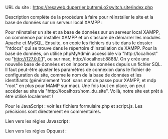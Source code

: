 URL du site : https://resaweb.duperrier.butmmi.o2switch.site/index.php



Description complète de la procédure à faire pour réinstaller le site et la base de données sur un serveur local XAMPP : 

Pour réinstaller un site et sa base de données sur un serveur local XAMPP, on commence par installer XAMPP et on s'assure de démarrer les modules Apache et MySQL. Ensuite, on copie les fichiers du site dans le dossier "htdocs" qui se trouve dans le répertoire d'installation de XAMPP.
Pour la base de données, on utilise phpMyAdmin accessible via "http://localhost" ou "http://127.0.0.1", ou sur mac, http://localhost:8888/. On y crée une nouvelle base de données et on importe les données depuis un fichier SQL.
Il faut peut-être ajuster les paramètres de connexion dans le fichier de configuration du site, comme le nom de la base de données et les identifiants (généralement 'root' sans mot de passe pour XAMPP, et mdp "root" en plus pour MAMP sur mac).
Une fois tout en place, on peut accéder au site via "http://localhost/nom_du_site". Voilà, notre site est prêt à être utilisé localement !



Pour le JavaScript : voir les fichiers formulaire.php et script.js. Les précisions sont directement en commentaires. 

Lien vers les règles Javascript : 



Lien vers les règles Opquast : 




